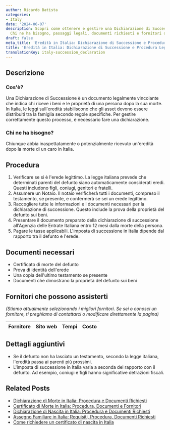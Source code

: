 ```yaml
---
author: Ricardo Batista
categories:
- Italy
date: '2024-06-07'
description: Scopri come ottenere e gestire una Dichiarazione di Successione in Italia.
  Chi ne ha bisogno, passaggi legali, documenti richiesti e fornitori di assistenza.
draft: false
meta_title: 'Eredità in Italia: Dichiarazione di Successione e Procedura Legale'
title: 'Eredità in Italia: Dichiarazione di Successione e Procedura Legale'
translationKey: italy-succession_declaration
---
```



## Descrizione
### Cos'è?
Una Dichiarazione di Successione è un documento legalmente vincolante che indica chi riceve i beni e le proprietà di una persona dopo la sua morte. In Italia, le leggi sull'eredità stabiliscono che gli asset devono essere distribuiti tra la famiglia secondo regole specifiche. Per gestire correttamente questo processo, è necessario fare una dichiarazione.

### Chi ne ha bisogno?
Chiunque abbia inaspettatamente o potenzialmente ricevuto un'eredità dopo la morte di un caro in Italia.

## Procedura
1. Verificare se si è l'erede legittimo. La legge italiana prevede che determinati parenti del defunto siano automaticamente considerati eredi. Questi includono figli, coniugi, genitori e fratelli.
2. Assumere un Notaio. Il notaio verificherà tutti i documenti, compreso il testamento, se presente, e confermerà se sei un erede legittimo.
3. Raccogliere tutte le informazioni e i documenti necessari per la dichiarazione di successione. Questo include la prova della proprietà del defunto sui beni.
4. Presentare il documento preparato della dichiarazione di successione all'Agenzia delle Entrate Italiana entro 12 mesi dalla morte della persona.
5. Pagare le tasse applicabili. L'imposta di successione in Italia dipende dal rapporto tra il defunto e l'erede.

## Documenti necessari
- Certificato di morte del defunto
- Prova di identità dell'erede
- Una copia dell'ultimo testamento se presente
- Documenti che dimostrano la proprietà del defunto sui beni

## Fornitori che possono assisterti

_(Stiamo attualmente selezionando i migliori fornitori. Se sei o conosci un fornitore, ti preghiamo di contattarci o modificare direttamente la pagina)_

| Fornitore       |     Sito web    |     Tempi        |       Costo      |
| :-------------: | :-------------: |  :-------------: | :-------------: |
## Dettagli aggiuntivi
- Se il defunto non ha lasciato un testamento, secondo la legge italiana, l'eredità passa ai parenti più prossimi.
- L'imposta di successione in Italia varia a seconda del rapporto con il defunto. Ad esempio, coniugi e figli hanno significative detrazioni fiscali.
## Related Posts

- [Dichiarazione di Morte in Italia: Procedura e Documenti Richiesti](https://tramitit.com/it/guides/italy/denuncia_di_morte/)
- [Certificato di Morte in Italia: Procedura, Documenti e Fornitori](https://tramitit.com/it/guides/italy/richiesta_certificato_di_morte/)
- [Dichiarazione di Nascita in Italia: Procedura e Documenti Richiesti](https://tramitit.com/it/guides/italy/denuncia_di_nascita/)
- [Assegno Familiare in Italia: Requisiti, Procedura, Documenti Richiesti](https://tramitit.com/it/guides/italy/richiesta_assegno_per_il_nucleo_familiare/)
- [Come richiedere un certificato di nascita in Italia](https://tramitit.com/it/guides/italy/richiesta_certificato_di_nascita/)